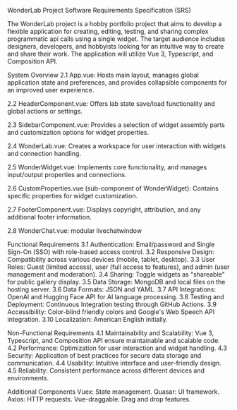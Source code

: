 WonderLab Project Software Requirements Specification (SRS)

The WonderLab project is a hobby portfolio project that aims to develop a flexible application for creating, editing, testing, and sharing complex programmatic api calls using a single widget. The target audience includes designers, developers, and hobbyists looking for an intuitive way to create and share their work. The application will utilize Vue 3, Typescript, and Composition API.

System Overview
2.1 App.vue: Hosts main layout, manages global application state and preferences, and provides collapsible components for an improved user experience.

2.2 HeaderComponent.vue: Offers lab state save/load functionality and global actions or settings.

2.3 SidebarComponent.vue: Provides a selection of widget assembly parts and customization options for widget properties.

2.4 WonderLab.vue: Creates a workspace for user interaction with widgets and connection handling.

2.5 WonderWidget.vue: Implements core functionality, and manages input/output properties and connections.

2.6 CustomProperties.vue (sub-component of WonderWidget): Contains specific properties for widget customization.

2.7 FooterComponent.vue: Displays copyright, attribution, and any additional footer information.

2.8 WonderChat.vue: modular livechatwindow

Functional Requirements
3.1 Authentication: Email/password and Single Sign-On (SSO) with role-based access control.
3.2 Responsive Design: Compatibility across various devices (mobile, tablet, desktop).
3.3 User Roles: Guest (limited access), user (full access to features), and admin (user management and moderation).
3.4 Sharing: Toggle widgets as "shareable" for public gallery display.
3.5 Data Storage: MongoDB and local files on the hosting server.
3.6 Data Formats: JSON and YAML.
3.7 API Integrations: OpenAI and Hugging Face API for AI language processing.
3.8 Testing and Deployment: Continuous Integration testing through GitHub Actions.
3.9 Accessibility: Color-blind friendly colors and Google's Web Speech API integration.
3.10 Localization: American English initially.

Non-Functional Requirements
4.1 Maintainability and Scalability: Vue 3, Typescript, and Composition API ensure maintainable and scalable code.
4.2 Performance: Optimization for user interaction and widget handling.
4.3 Security: Application of best practices for secure data storage and communication.
4.4 Usability: Intuitive interface and user-friendly design.
4.5 Reliability: Consistent performance across different devices and environments.

Additional Components
Vuex: State management.
Quasar: UI framework.
Axios: HTTP requests.
Vue-draggable: Drag and drop features.
